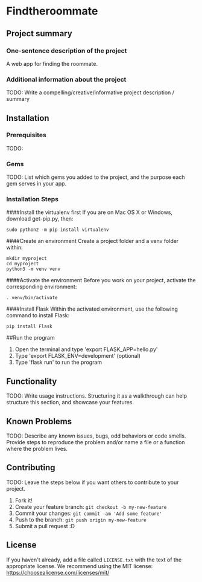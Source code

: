 
# Findtheroommate

## Project summary

### One-sentence description of the project

A web app for finding the roommate.

### Additional information about the project

TODO: Write a compelling/creative/informative project description / summary


## Installation

### Prerequisites

TODO:

### Gems

TODO: List which gems you added to the project, and the purpose each gem serves in your app.

### Installation Steps

####Install the virtualenv first
If you are on Mac OS X or Windows, download get-pip.py, then:

```sudo python2 Downloads/get-pip.py
sudo python2 -m pip install virtualenv
```

####Create an environment
Create a project folder and a venv folder within:

```
mkdir myproject
cd myproject
python3 -m venv venv
```

####Activate the environment
Before you work on your project, activate the corresponding environment:

```
. venv/bin/activate
```

####Install Flask
Within the activated environment, use the following command to install Flask:

```
pip install Flask
```

##Run the program
1. Open the terminal and type 'export FLASK_APP=hello.py'
2. Type 'export FLASK_ENV=development' (optional)
3. Type 'flask run' to run the program


## Functionality

TODO: Write usage instructions. Structuring it as a walkthrough can help structure this section,
and showcase your features.


## Known Problems

TODO: Describe any known issues, bugs, odd behaviors or code smells. 
Provide steps to reproduce the problem and/or name a file or a function where the problem lives.


## Contributing

TODO: Leave the steps below if you want others to contribute to your project.

1. Fork it!
2. Create your feature branch: `git checkout -b my-new-feature`
3. Commit your changes: `git commit -am 'Add some feature'`
4. Push to the branch: `git push origin my-new-feature`
5. Submit a pull request :D

## License

If you haven't already, add a file called `LICENSE.txt` with the text of the appropriate license.
We recommend using the MIT license: <https://choosealicense.com/licenses/mit/>

